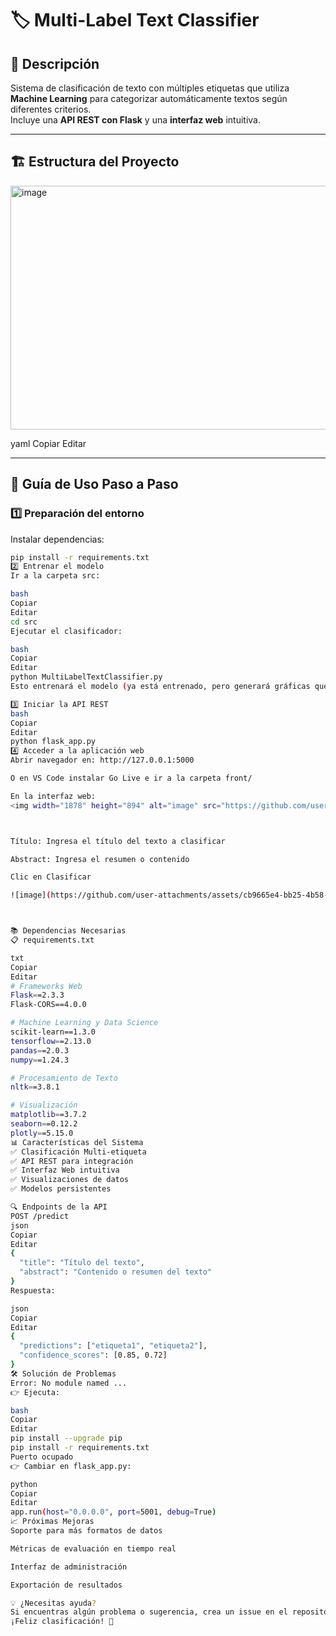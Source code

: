 # 🏷️ Multi-Label Text Classifier

## 📖 Descripción
Sistema de clasificación de texto con múltiples etiquetas que utiliza **Machine Learning** para categorizar automáticamente textos según diferentes criterios.  
Incluye una **API REST con Flask** y una **interfaz web** intuitiva.

---

## 🏗️ Estructura del Proyecto

<img width="963" height="390" alt="image" src="https://github.com/user-attachments/assets/7ea1ecac-3c5a-4327-8755-8cc79e5e5d98" />


yaml
Copiar
Editar

---

## 🚀 Guía de Uso Paso a Paso

### 1️⃣ Preparación del entorno
Instalar dependencias:
```bash
pip install -r requirements.txt
2️⃣ Entrenar el modelo
Ir a la carpeta src:

bash
Copiar
Editar
cd src
Ejecutar el clasificador:

bash
Copiar
Editar
python MultiLabelTextClassifier.py
Esto entrenará el modelo (ya está entrenado, pero generará gráficas que debes cerrar con X para continuar).

3️⃣ Iniciar la API REST
bash
Copiar
Editar
python flask_app.py
4️⃣ Acceder a la aplicación web
Abrir navegador en: http://127.0.0.1:5000

O en VS Code instalar Go Live e ir a la carpeta front/

En la interfaz web:
<img width="1878" height="894" alt="image" src="https://github.com/user-attachments/assets/3a7522a3-7f9a-4cac-9bec-7c57116df2e4" />



Título: Ingresa el título del texto a clasificar

Abstract: Ingresa el resumen o contenido

Clic en Clasificar

![image](https://github.com/user-attachments/assets/cb9665e4-bb25-4b58-b253-f1ae070ec44a)



📚 Dependencias Necesarias
📋 requirements.txt

txt
Copiar
Editar
# Frameworks Web
Flask==2.3.3
Flask-CORS==4.0.0

# Machine Learning y Data Science
scikit-learn==1.3.0
tensorflow==2.13.0
pandas==2.0.3
numpy==1.24.3

# Procesamiento de Texto
nltk==3.8.1

# Visualización
matplotlib==3.7.2
seaborn==0.12.2
plotly==5.15.0
📊 Características del Sistema
✅ Clasificación Multi-etiqueta
✅ API REST para integración
✅ Interfaz Web intuitiva
✅ Visualizaciones de datos
✅ Modelos persistentes

🔍 Endpoints de la API
POST /predict
json
Copiar
Editar
{
  "title": "Título del texto",
  "abstract": "Contenido o resumen del texto"
}
Respuesta:

json
Copiar
Editar
{
  "predictions": ["etiqueta1", "etiqueta2"],
  "confidence_scores": [0.85, 0.72]
}
🛠️ Solución de Problemas
Error: No module named ...
👉 Ejecuta:

bash
Copiar
Editar
pip install --upgrade pip
pip install -r requirements.txt
Puerto ocupado
👉 Cambiar en flask_app.py:

python
Copiar
Editar
app.run(host="0.0.0.0", port=5001, debug=True)
📈 Próximas Mejoras
Soporte para más formatos de datos

Métricas de evaluación en tiempo real

Interfaz de administración

Exportación de resultados

💡 ¿Necesitas ayuda?
Si encuentras algún problema o sugerencia, crea un issue en el repositorio.
¡Feliz clasificación! 🎉

